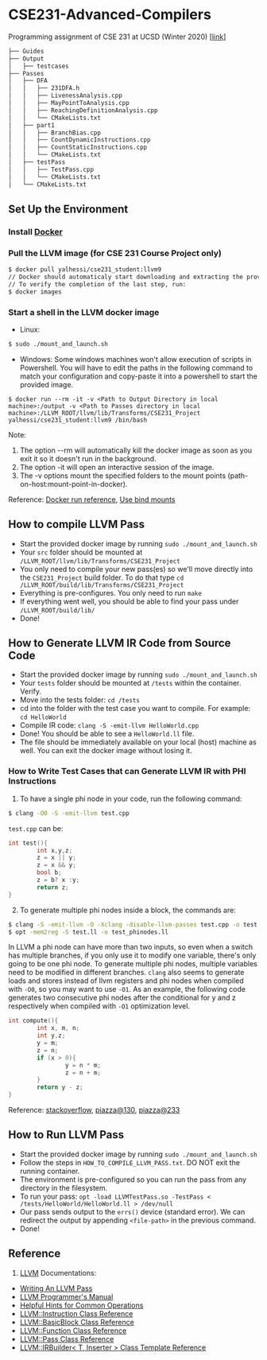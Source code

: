 # CSE231-Advanced-Compilers

Programming assignment of CSE 231 at UCSD (Winter 2020) [[link](https://ucsd-pl.github.io/cse231/wi20/project.html)]

```bash
├── Guides
├── Output
│   ├── testcases
├── Passes
│   ├── DFA
│   │   ├── 231DFA.h
│   │   ├── LivenessAnalysis.cpp
│   │   ├── MayPointToAnalysis.cpp
│   │   ├── ReachingDefinitionAnalysis.cpp
│   │   └── CMakeLists.txt
│   ├── part1
│   │   ├── BranchBias.cpp
│   │   ├── CountDynamicInstructions.cpp
│   │   ├── CountStaticInstructions.cpp
│   │   └── CMakeLists.txt
│   ├── testPass
│   │   ├── TestPass.cpp
│   │   └── CMakeLists.txt
│   └── CMakeLists.txt
```

## Set Up the Environment
### Install [Docker](https://www.docker.com/get-started)
### Pull the LLVM image (for CSE 231 Course Project only)
``` bash
$ docker pull yalhessi/cse231_student:llvm9
// Docker should automaticaly start downloading and extracting the provided LLVM image.
// To verify the completion of the last step, run:
$ docker images
```
### Start a shell in the LLVM docker image
  - Linux: 
``` bash
$ sudo ./mount_and_launch.sh
```
  - Windows: Some windows machines won't allow execution of scripts in Powershell. 
You will have to edit the paths in the following command to match your configuration and copy-paste it into a powershell to start the provided image. 
``` 
$ docker run --rm -it -v <Path to Output Directory in local machine>:/output -v <Path to Passes directory in local machine>:/LLVM_ROOT/llvm/lib/Transforms/CSE231_Project yalhessi/cse231_student:llvm9 /bin/bash
```

Note:
1. The option --rm will automatically kill the docker image as soon as you exit it so it doesn't run in the background.
2. The option -it will open an interactive session of the image.
3. The -v options mount the specified folders to the mount points (path-on-host:mount-point-in-docker).

Reference: [Docker run reference](https://docs.docker.com/storage/bind-mounts/), [Use bind mounts](https://docs.docker.com/storage/bind-mounts/)

## How to compile LLVM Pass
 - Start the provided docker image by running `sudo ./mount_and_launch.sh`
 - Your `src` folder should be mounted at `/LLVM_ROOT/llvm/lib/Transforms/CSE231_Project`
 - You only need to compile your new pass(es) so we'll move directly into the `CSE231_Project` build folder. To do that type `cd /LLVM_ROOT/build/lib/Transforms/CSE231_Project`
 - Everything is pre-configures. You only need to run `make`
 - If everything went well, you should be able to find your pass under `/LLVM_ROOT/build/lib/`
 - Done!

## How to Generate LLVM IR Code from Source Code
 - Start the provided docker image by running `sudo ./mount_and_launch.sh`
 - Your `tests` folder should be mounted at `/tests` within the container. Verify.
 - Move into the tests folder: `cd /tests`
 - cd into the folder with the test case you want to compile. For example: `cd HelloWorld`
 - Compile IR code: `clang -S -emit-llvm HelloWorld.cpp`
 - Done! You should be able to see a `HelloWorld.ll` file. 
 - The file should be immediately available on your local (host) machine as well. You can exit the docker image without losing it.
 
### How to Write Test Cases that can Generate LLVM IR with PHI Instructions
1. To have a single phi node in your code, run the following command:
``` bash
$ clang -O0 -S -emit-llvm test.cpp
```

`test.cpp` can be:
``` C
int test(){
        int x,y,z;
        z = x || y;
        z = x && y;
        bool b;
        z = b? x :y;
        return z;
}
```
2. To generate multiple phi nodes inside a block, the commands are:
``` bash
$ clang -S -emit-llvm -O -Xclang -disable-llvm-passes test.cpp -o test.ll
$ opt -mem2reg -S test.ll -o test_phinodes.ll
```
In LLVM a phi node can have more than two inputs, so even when a switch has multiple branches, 
if you only use it to modify one variable, there's only going to be one phi node. 
To generate multiple phi nodes, multiple variables need to be modified in different branches. 
`clang` also seems to generate loads and stores instead of llvm registers and phi nodes when compiled with `-O0`, 
so you may want to use `-O1`. 
As an example, the following code generates two consecutive phi nodes after the conditional for y and z respectively when compiled with `-O1` optimization level.

```C
int compute(){
        int x, m, n;
        int y,z;
        y = m;
        z = n;
        if (x > 0){
                y = n * m;
                z = n + m;
        }
        return y - z;
}
```

Reference: [stackoverflow](https://stackoverflow.com/questions/46513801/llvm-opt-mem2reg-has-no-effect), [piazza@130](https://piazza.com/class/k4yjt67yqmj7dn?cid=130), [piazza@233](https://piazza.com/class/k4yjt67yqmj7dn?cid=233)

## How to Run LLVM Pass
 - Start the provided docker image by running `sudo ./mount_and_launch.sh`
 - Follow the steps in `HOW_TO_COMPILE_LLVM_PASS.txt`. DO NOT exit the running container.
 - The environment is pre-configured so you can run the pass from any directory in the filesystem. 
 - To run your pass: `opt -load LLVMTestPass.so -TestPass < /tests/HelloWorld/HelloWorld.ll > /dev/null`
 - Our pass sends output to the `errs()` device (standard error). We can redirect the output by appending `<file-path>` in the previous command.
 - Done!
 
## Reference
1. [LLVM](http://llvm.org/docs/) Documentations:
  - [Writing An LLVM Pass](http://llvm.org/docs/WritingAnLLVMPass.html)
  - [LLVM Programmer's Manual](http://llvm.org/docs/ProgrammersManual.html)
  - [Helpful Hints for Common Operations](http://llvm.org/docs/ProgrammersManual.html)
  - [LLVM::Instruction Class Reference](https://llvm.org/doxygen/classllvm_1_1Instruction.html) 
  - [LLVM::BasicBlock Class Reference]( https://llvm.org/doxygen/classllvm_1_1BasicBlock.html)
  - [LLVM::Function Class Reference](https://llvm.org/doxygen/classllvm_1_1Function.html)
  - [LLVM::Pass Class Reference](https://llvm.org/doxygen/classllvm_1_1Pass.html)
  - [LLVM::IRBuilder< T, Inserter > Class Template Reference](https://llvm.org/doxygen/classllvm_1_1IRBuilder.html)

 
